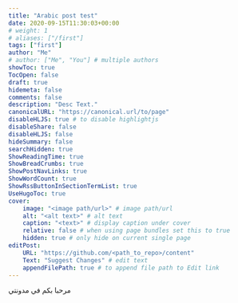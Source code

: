 ```yaml
---
title: "Arabic post test"
date: 2020-09-15T11:30:03+00:00
# weight: 1
# aliases: ["/first"]
tags: ["first"]
author: "Me"
# author: ["Me", "You"] # multiple authors
showToc: true
TocOpen: false
draft: true
hidemeta: false
comments: false
description: "Desc Text."
canonicalURL: "https://canonical.url/to/page"
disableHLJS: true # to disable highlightjs
disableShare: false
disableHLJS: false
hideSummary: false
searchHidden: true
ShowReadingTime: true
ShowBreadCrumbs: true
ShowPostNavLinks: true
ShowWordCount: true
ShowRssButtonInSectionTermList: true
UseHugoToc: true
cover:
    image: "<image path/url>" # image path/url
    alt: "<alt text>" # alt text
    caption: "<text>" # display caption under cover
    relative: false # when using page bundles set this to true
    hidden: true # only hide on current single page
editPost:
    URL: "https://github.com/<path_to_repo>/content"
    Text: "Suggest Changes" # edit text
    appendFilePath: true # to append file path to Edit link
---
```


مرحبا بكم في مدونتي
